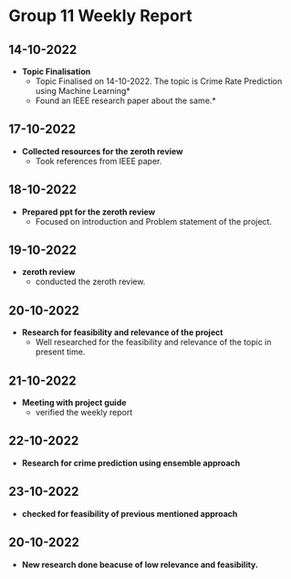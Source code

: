 # Group 11 Weekly Report

## 14-10-2022

- **Topic Finalisation**
     - Topic Finalised on 14-10-2022. The topic is Crime Rate Prediction using Machine Learning*
     - Found an IEEE research paper about the same.*
## 17-10-2022

- **Collected resources for the zeroth review**
     - Took references from IEEE paper.

## 18-10-2022

- **Prepared ppt for the zeroth review**
     - Focused on introduction and Problem statement of the project.

## 19-10-2022

- **zeroth review**
     - conducted the zeroth review.
  
## 20-10-2022

- **Research for feasibility and relevance of the project**
     - Well researched for the feasibility and relevance of the topic in present time.

## 21-10-2022

- **Meeting with project guide**
     - verified the weekly report

## 22-10-2022

- **Research for crime prediction using ensemble approach**

## 23-10-2022

- **checked for feasibility of previous mentioned approach**

## 20-10-2022

- **New research done beacuse of low relevance and feasibility.**

